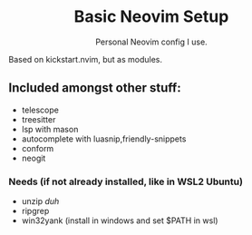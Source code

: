 <h1 align=center>Basic Neovim Setup</h1> 
<p align=center>Personal Neovim config I use.</p>

Based on kickstart.nvim, but as modules.

## Included amongst other stuff:

* telescope
* treesitter
* lsp with mason
* autocomplete with luasnip,friendly-snippets
* conform
* neogit

### Needs (if not already installed, like in WSL2 Ubuntu)

* unzip *duh* 
* ripgrep
* win32yank (install in windows and set $PATH in wsl)
